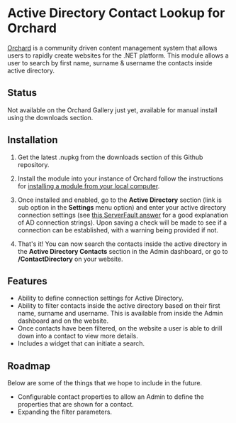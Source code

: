 # Active Directory Contact Lookup for Orchard

[Orchard](http://www.orchardproject.net/) is a community driven content management system that allows users to rapidly create websites for the .NET platform. This module allows a user to search by first name, surname & username the contacts inside active directory.

## Status

Not available on the Orchard Gallery just yet, available for manual install using the downloads section.

## Installation

1. Get the latest .nupkg from the downloads section of this Github repository.

2. Install the module into your instance of Orchard follow the instructions for [installing a module from your local computer](https://github.com/OrchardCMS/OrchardDoc/blob/master/Documentation/Installing-and-upgrading-modules.markdown#installing-a-module-from-your-local-computer).

3. Once installed and enabled, go to the **Active Directory** section (link is sub option in the **Settings** menu option) and enter your active directory connection settings (see [this ServerFault answer](http://serverfault.com/questions/130543/how-can-i-figure-out-my-ldap-connection-string#130556) for a good explanation of AD connection strings). Upon saving a check will be made to see if a connection can be established, with a warning being provided if not.

4. That's it! You can now search the contacts inside the active directory in the **Active Directory Contacts** section in the Admin dashboard, or go to **/ContactDirectory** on your website.

## Features

* Ability to define connection settings for Active Directory.
* Ability to filter contacts inside the active directory based on their first name, surname and username. This is available from inside the Admin dashboard and on the website.
* Once contacts have been filtered, on the website a user is able to drill down into a contact to view more details.
* Includes a widget that can initiate a search.

## Roadmap

Below are some of the things that we hope to include in the future.

* Configurable contact properties to allow an Admin to define the properties that are shown for a contact.
* Expanding the filter parameters.
